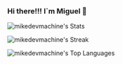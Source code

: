 ### Hi there!!! I`m Miguel 👋


![mikedevmachine's Stats](https://github-readme-stats.vercel.app/api?username=mikedevmachine&theme=vue-dark&show_icons=true&hide_border=true&count_private=true)

![mikedevmachine's Streak](https://github-readme-streak-stats.herokuapp.com/?user=mikedevmachine&theme=vue-dark&hide_border=true)

![mikedevmachine's Top Languages](https://github-readme-stats.vercel.app/api/top-langs/?username=mikedevmachine&theme=vue-dark&show_icons=true&hide_border=true&layout=compact)
